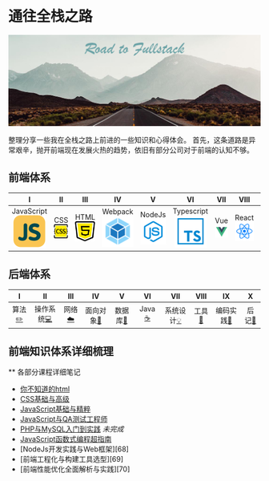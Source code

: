 # 通往全栈之路

![base is important as Sun](./javascript/_assets/road.jpg "galaxy.jpg")

整理分享一些我在全栈之路上前进的一些知识和心得体会。
首先，这条道路是异常艰辛，抛开前端现在发展火热的趋势，依旧有部分公司对于前端的认知不够。

## 前端体系

| Ⅰ | Ⅱ | Ⅲ | Ⅳ | Ⅴ | Ⅵ | Ⅶ | Ⅷ | Ⅸ | Ⅹ |
| :-:| :-: | :-: | :-: | :-: | :-: | :-: | :-: | :-: | :-: |
| JavaScript<br>![js][1] | CSS<br>![js][2] | HTML<br>![js][3] | Webpack<br>![js][4] | NodeJs<br>![js][5] | Typescript<br>![js][6] | Vue<br>![js][7] | React<br>![js][8] | Angular<br>![js][9] | Tools<br>![js][10] |

## 后端体系

| Ⅰ | Ⅱ | Ⅲ | Ⅳ | Ⅴ | Ⅵ | Ⅶ | Ⅷ | Ⅸ | Ⅹ |
| :--------: | :---------: | :---------: | :---------: | :---------: | :---------:| :---------: | :-------: | :-------:| :------:|
| 算法[:pencil2:](#pencil2-算法) | 操作系统[:computer:](#computer-操作系统)|网络[:cloud:](#cloud-网络) | 面向对象[:couple:](#couple-面向对象) |数据库[:floppy_disk:](#floppy_disk-数据库)| Java [:coffee:](#coffee-java)| 系统设计[:bulb:](#bulb-系统设计)| 工具[:hammer:](#hammer-工具)| 编码实践[:speak_no_evil:](#speak_no_evil-编码实践)| 后记[:memo:](#memo-后记) |

[1]: ./css/_assets/js.svg
[2]: ./css/_assets/css.svg
[3]: ./css/_assets/html5.svg
[4]: ./css/_assets/webpack.svg
[5]: ./css/_assets/nodejs.svg
[6]: ./css/_assets/typescript.svg
[7]: ./css/_assets/vue.svg
[8]: ./css/_assets/react.svg
[9]: ./css/_assets/angular.png
[10]: ./css/_assets/tools.svg

## 前端知识体系详细梳理

** 各部分课程详细笔记

* [你不知道的html][61]
* [CSS基础与高级][62]
* [JavaScript基础与精粹][63]
* [JavaScript与QA测试工程师][66]
* [PHP与MySQL入门到实践][65] *未完成*
* [JavaScript函数式编程超指南][67]
* [NodeJs开发实践与Web框架][68]
* [前端工程化与构建工具选型][69]
* [前端性能优化全面解析与实践][70]

[61]: https://github.com/Martin-Shao/yideng-note/blob/master/html-senior/exercises.md
[62]: https://github.com/Martin-Shao/yideng-note/blob/master/css-senior/overview.md
[63]: https://github.com/Martin-Shao/Road-to-FullStack/tree/master/javascript
[64]: https://github.com/Martin-Shao/yideng-note/blob/master/es6-senior/exercises.md
[65]: https://github.com/Martin-Shao/yideng-note
[66]: https://github.com/Martin-Shao/yideng-note/blob/master/fe-qa/FrontEnd-QA.md
[67]: https://github.com/Martin-Shao/yideng-note/tree/master/functional-programming
